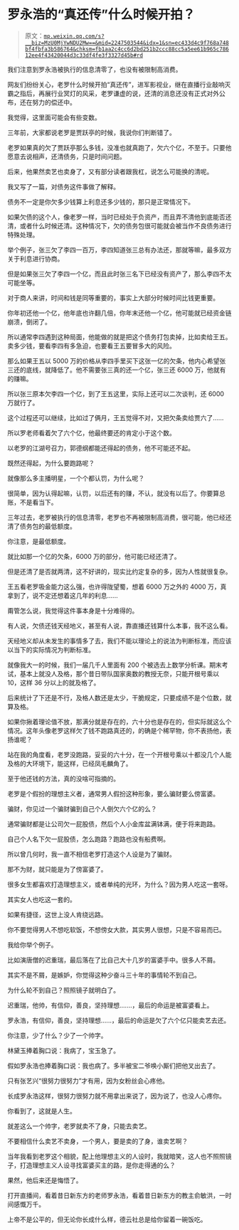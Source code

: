 # 罗永浩的“真还传”什么时候开拍？

> 原文：[`mp.weixin.qq.com/s?__biz=MzU0MjYwNDU2Mw==&mid=2247503544&idx=1&sn=ec433d4c9f768a748bf4fbfa3b586764&chksm=fb1aa2c4cc6d2bd251b2ccc88cc5a5ee61b965c78612ee4f43420044d3c33df4fe3f3327d45b#rd`](http://mp.weixin.qq.com/s?__biz=MzU0MjYwNDU2Mw==&mid=2247503544&idx=1&sn=ec433d4c9f768a748bf4fbfa3b586764&chksm=fb1aa2c4cc6d2bd251b2ccc88cc5a5ee61b965c78612ee4f43420044d3c33df4fe3f3327d45b#rd)

我们注意到罗永浩被执行的信息清零了，也没有被限制高消费。 

网友们纷纷关心，老罗什么时候开拍“真还传”，进军影视业，继在直播行业敲响灭霸之指后，再展行业冥灯的风采，老罗谦虚的说，还清的消息还没有正式对外公布，还在努力的偿还中。

我觉得，这里面可能会有些变数。

三年前，大家都说老罗是贾跃亭的时候，我说你们判断错了。 

老罗如果真的欠了贾跃亭那么多钱，没准也就真跑了，欠六个亿，不至于。只要他愿意去说相声，还清债务，只是时间问题。

后来，他果然卖艺也卖身了，又有部分读者跟我杠，说怎么可能换的清呢。

我又写了一篇，对债务这件事做了解释。

债务不一定是你欠多少钱算上利息还多少钱的，那只是正常情况下。 

如果欠债的这个人，像老罗一样，当时已经处于负资产，而且弄不清他到底能否还清，或者什么时候还清。这种情况下，欠的债务包很可能就会被当作不良债务进行特殊处理。

举个例子，张三欠了李四一百万，李四知道张三总有办法还，那就等嘛，最多双方关于利息进行协商。

但是如果张三欠了李四一个亿，而且此时张三名下已经没有资产了，那么李四不太可能坐等。 

对于商人来讲，时间和钱是同等重要的，事实上大部分时候时间比钱更重要。 

你年初还他一个亿，他年底也许翻几倍，你年末还他一个亿，他可能就已经资金链崩溃，倒闭了。

所以通常李四遇到这种局面，他能做的就是把这个债务打包卖掉，比如卖给王五。卖多少钱，要看李四有多急迫，也要看王五要冒多大的风险。 

那么如果王五以 5000 万的价格从李四手里买下这张一亿的欠条，他内心希望张三还的底线，就降低了。他不需要张三真的还一个亿，张三还 6000 万，他就有的赚嘛。 

所以张三原本欠李四一个亿，到了王五这里，实际上还可以二次谈判，还 6000 万就行了。 

这个过程还可以继续，比如过了俩月，王五觉得不对，又把欠条卖给贾六了......

所以罗老师看着欠了六个亿，他最终要还的肯定小于这个数。

以老罗的江湖号召力，郭德纲都能还得起的债务，他不可能还不起。 

既然还得起，为什么要跑路呢？ 

就像那么多主播明星，一个个都认罚，为什么呢？

很简单，因为认得起嘛，认罚，以后还有的赚，不认，就没有以后了。你要算总账，不是看当下。 

三年过去，老罗被执行的信息清零，老罗也不再被限制高消费，很可能，他已经还清了债务包的最低额度。 

你注意，是最低额度。 

就比如那一个亿的欠条，6000 万的部分，他可能已经还清了。

但是还清了是否就两清，这不好讲的，现实比约定复杂的多，因为人性就很复杂。

王五看老罗吸金能力这么强，也许得陇望蜀，想着 6000 万之外的 4000 万，真拿到了，说不定还想着这几年的利息......

甭管怎么说，我觉得这件事本身是十分难得的。 

有人说，欠债还钱天经地义，甚至有人说，靠直播还钱算什么本事，我不这么看。 

天经地义却从未发生的事情多了去，我们不能以理论上的说法为判断标准，而应该以当下的实际情况为判断标准。

就像我大一的时候，我们一届几千人里面有 200 个被选去上数学分析课。期末考试，基本上就没人及格，那个昔日带队国家奥数的教授无奈，只能开根号乘以 10，这样 36 分以上的就及格了。 

后来统计了下还是不行，及格人数还是太少，干脆规定，只要成绩不是个位数，就算及格。

如果你揪着理论值不放，那满分就是存在的，六十分也是存在的，但实际就这么个情况。这年头像老罗这样欠了钱不跑路真还的，的确是个稀罕物，你不表扬他，表扬谁呢？ 

站在我的角度看，老罗没跑路，妥妥的六十分，在一个开根号乘以十都没几个人能及格的大环境下，能这样，已经凤毛麟角了。 

至于他还钱的方法，真的没啥可指摘的。 

老罗是个假扮的理想主义者，通常男人假扮这种形象，要么骗财要么傍富婆。

骗财，你见过一个骗财骗到自己个人倒欠六个亿的么？ 

通常骗财都是让公司欠一屁股债，然后个人小金库盆满钵满，便于将来跑路。 

自己个人名下欠一屁股债，怎么跑路？跑路也没有船费啊。 

所以曾几何时，我一直不相信老罗打造这个人设是为了骗财。

那不为财，就只能是为了傍富婆了。

很多女生都喜欢打造理想主义，或者单纯的光环，为什么？因为男人吃这一套呀。

其实女人也吃这一套的。 

如果有捷径，这世上没人肯绕远路。

你不要觉得男人不想吃软饭，不想傍女大款，其实男人很想，只是不容易而已。

我给你举个例子。

比如演唐僧的迟重瑞，最后落在了比自己大十几岁的富婆手中。很多人不屑。

其实不是不屑，是嫉妒，你觉得这种少奋斗三十年的事情轮不到自己。

为什么轮不到自己？照照镜子就明白了。

迟重瑞，他帅，有信仰，善良，坚持理想.......，最后的命运是被富婆看上。

罗永浩，有信仰，善良，坚持理想......，最后的命运是欠了六个亿只能卖艺去还。 

你注意，少了什么？少了一个帅字。 

林黛玉捧着胸口说：我病了，宝玉急了。

假如罗永浩也捧着胸口说：我也病了。多半被宝二爷唤小厮们把他叉出去了。

只有张艺兴“很努力很努力”才有用，因为女粉丝会心疼他。

长成罗永浩这样，很努力很努力就不用拿出来说了，因为说了，也没人心疼你。

你看到了，这就是人生。

就差这么一个帅字，老罗就卖不了身，只能去卖艺。 

不要相信什么卖艺不卖身，一个男人，要是卖的了身，谁卖艺啊？

当年我看到老罗这个相貌，配上他理想主义的人设时，我就暗笑，这人也不照照镜子，打造理想主义人设寻找富婆买主的路，是你走得通的么？ 

果然，他后来还是悔悟了。

打开直播间，看着昔日新东方的老师罗永浩，看着昔日新东方的教主俞敏洪，一时间感慨万千。

上帝不是公平的，但无论你长成什么样，德云社总是给你留着一碗饭吃。